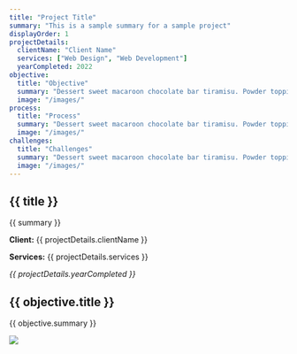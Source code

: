 ```yaml
---
title: "Project Title"
summary: "This is a sample summary for a sample project"
displayOrder: 1
projectDetails:
  clientName: "Client Name"
  services: ["Web Design", "Web Development"]
  yearCompleted: 2022
objective:
  title: "Objective"
  summary: "Dessert sweet macaroon chocolate bar tiramisu. Powder topping danish chocolate tiramisu brownie halvah gummies. Gingerbread sugar plum soufflé marzipan cotton candy jelly sweet biscuit."
  image: "/images/"
process:
  title: "Process"
  summary: "Dessert sweet macaroon chocolate bar tiramisu. Powder topping danish chocolate tiramisu brownie halvah gummies. Gingerbread sugar plum soufflé marzipan cotton candy jelly sweet biscuit."
  image: "/images/"
challenges:
  title: "Challenges"
  summary: "Dessert sweet macaroon chocolate bar tiramisu. Powder topping danish chocolate tiramisu brownie halvah gummies. Gingerbread sugar plum soufflé marzipan cotton candy jelly sweet biscuit."
  image: "/images/"
---
```


## {{ title }}

{{ summary }}

**Client:** {{ projectDetails.clientName }}

**Services:** {{ projectDetails.services }}

_{{ projectDetails.yearCompleted }}_

## {{ objective.title }}

{{ objective.summary }}

<img src="{{ objective.image }}">
